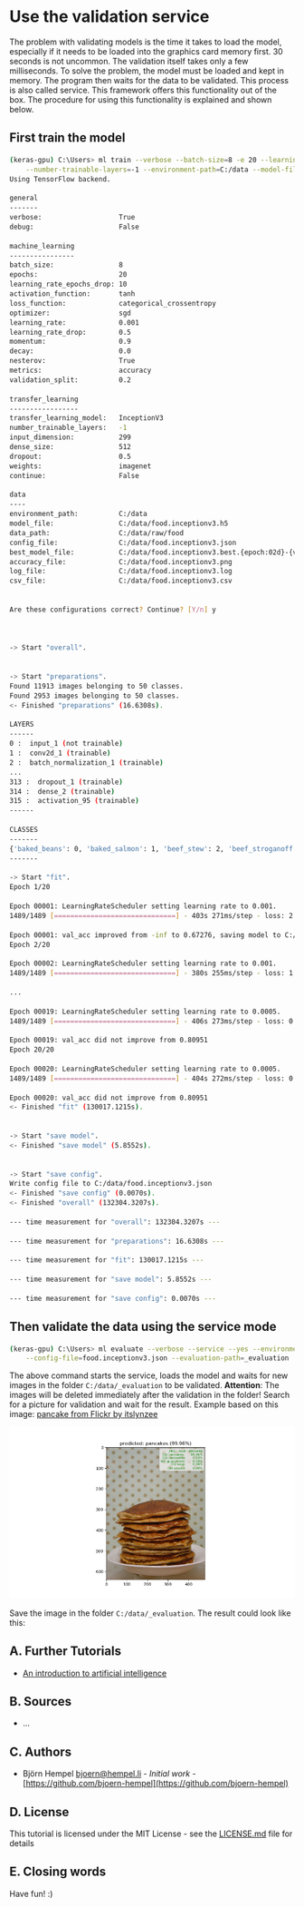 # Use the validation service

The problem with validating models is the time it takes to load the model, especially if it needs to be loaded into the graphics card memory first. 30 seconds is not uncommon. The validation itself takes only a few milliseconds. To solve the problem, the model must be loaded and kept in memory. The program then waits for the data to be validated. This process is also called service. This framework offers this functionality out of the box. The procedure for using this functionality is explained and shown below.

## First train the model

```bash
(keras-gpu) C:\Users> ml train --verbose --batch-size=8 -e 20 --learning-rate-epochs-drop=10 -m InceptionV3 \
    --number-trainable-layers=-1 --environment-path=C:/data --model-file=food.h5 --data-path=raw/food
Using TensorFlow backend.

general
-------
verbose:                   True
debug:                     False

machine_learning
----------------
batch_size:                8
epochs:                    20
learning_rate_epochs_drop: 10
activation_function:       tanh
loss_function:             categorical_crossentropy
optimizer:                 sgd
learning_rate:             0.001
learning_rate_drop:        0.5
momentum:                  0.9
decay:                     0.0
nesterov:                  True
metrics:                   accuracy
validation_split:          0.2

transfer_learning
-----------------
transfer_learning_model:   InceptionV3
number_trainable_layers:   -1
input_dimension:           299
dense_size:                512
dropout:                   0.5
weights:                   imagenet
continue:                  False

data
----
environment_path:          C:/data
model_file:                C:/data/food.inceptionv3.h5
data_path:                 C:/data/raw/food
config_file:               C:/data/food.inceptionv3.json
best_model_file:           C:/data/food.inceptionv3.best.{epoch:02d}-{val_acc:.2f}.h5
accuracy_file:             C:/data/food.inceptionv3.png
log_file:                  C:/data/food.inceptionv3.log
csv_file:                  C:/data/food.inceptionv3.csv


Are these configurations correct? Continue? [Y/n] y



-> Start "overall".


-> Start "preparations".
Found 11913 images belonging to 50 classes.
Found 2953 images belonging to 50 classes.
<- Finished "preparations" (16.6308s).

LAYERS
------
0 :  input_1 (not trainable)
1 :  conv2d_1 (trainable)
2 :  batch_normalization_1 (trainable)
...
313 :  dropout_1 (trainable)
314 :  dense_2 (trainable)
315 :  activation_95 (trainable)
------

CLASSES
-------
{'baked_beans': 0, 'baked_salmon': 1, 'beef_stew': 2, 'beef_stroganoff': 3, 'brownies': 4, 'bundt_cake': 5, 'burger': 6, 'burrito': 7, 'buttermilk_biscuits': 8, 'caesar_salad': 9, 'calzone': 10, 'cheesecake': 11, 'chicken_piccata': 12, 'chicken_wings': 13, 'cinnamon_roll': 14, 'cobb_salad': 15, 'coleslaw': 16, 'corn_dog': 17, 'creamed_spinach': 18, 'donut': 19, 'empanada': 20, 'french_fries': 21, 'frittata': 22, 'granola_bar': 23, 'grilled_cheese_sandwich': 24, 'guacamole': 25, 'ice_cream': 26, 'kebabs': 27, 'key_lime_pie': 28, 'lasagne': 29, 'macaroni_and_cheese': 30, 'margarita': 31, 'martini': 32, 'mashed_potatoes': 33, 'meatballs': 34, 'meatloaf': 35, 'muffin': 36, 'nachos': 37, 'omelet': 38, 'pancakes': 39, 'pizza': 40, 'popcorn': 41, 'quesadilla': 42, 'salad': 43, 'sloppy_joe': 44, 'smoothie': 45, 'soup': 46, 'spaghetti': 47, 'stuffed_pepper': 48, 'waffles': 49}
-------

-> Start "fit".
Epoch 1/20

Epoch 00001: LearningRateScheduler setting learning rate to 0.001.
1489/1489 [==============================] - 403s 271ms/step - loss: 2.1907 - acc: 0.4269 - val_loss: 1.2153 - val_acc: 0.6728

Epoch 00001: val_acc improved from -inf to 0.67276, saving model to C:/data/food_3.inceptionv3.best.01-0.67.h5
Epoch 2/20

Epoch 00002: LearningRateScheduler setting learning rate to 0.001.
1489/1489 [==============================] - 380s 255ms/step - loss: 1.2329 - acc: 0.6587 - val_loss: 1.1075 - val_acc: 0.6978

...

Epoch 00019: LearningRateScheduler setting learning rate to 0.0005.
1489/1489 [==============================] - 406s 273ms/step - loss: 0.0448 - acc: 0.9868 - val_loss: 0.9251 - val_acc: 0.8092

Epoch 00019: val_acc did not improve from 0.80951
Epoch 20/20

Epoch 00020: LearningRateScheduler setting learning rate to 0.0005.
1489/1489 [==============================] - 404s 272ms/step - loss: 0.0364 - acc: 0.9895 - val_loss: 0.9661 - val_acc: 0.8024

Epoch 00020: val_acc did not improve from 0.80951
<- Finished "fit" (130017.1215s).


-> Start "save model".
<- Finished "save model" (5.8552s).


-> Start "save config".
Write config file to C:/data/food.inceptionv3.json
<- Finished "save config" (0.0070s).
<- Finished "overall" (132304.3207s).

--- time measurement for "overall": 132304.3207s ---

--- time measurement for "preparations": 16.6308s ---

--- time measurement for "fit": 130017.1215s ---

--- time measurement for "save model": 5.8552s ---

--- time measurement for "save config": 0.0070s ---
```

## Then validate the data using the service mode

```bash
(keras-gpu) C:\Users> ml evaluate --verbose --service --yes --environment-path=C:/data \
    --config-file=food.inceptionv3.json --evaluation-path=_evaluation
```

The above command starts the service, loads the model and waits for new images in the folder `C:/data/_evaluation` to be validated. **Attention**: The images will be deleted immediately after the validation in the folder! Search for a picture for validation and wait for the result. Example based on this image: [pancake from Flickr by itslynzee](https://www.flickr.com/photos/81106231@N00/192310519)

<img src="/markdown/image-classification/pancake_predicted.png">

Save the image in the folder `C:/data/_evaluation`. The result could look like this:



## A. Further Tutorials

* [An introduction to artificial intelligence](https://github.com/friends-of-ai/an-introduction-to-artificial-intelligence)

## B. Sources

* ...

## C. Authors

* Björn Hempel <bjoern@hempel.li> - _Initial work_ - [https://github.com/bjoern-hempel](https://github.com/bjoern-hempel)

## D. License

This tutorial is licensed under the MIT License - see the [LICENSE.md](/LICENSE.md) file for details

## E. Closing words

Have fun! :)


